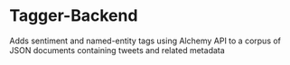 # Tagger-Backend
Adds sentiment and named-entity tags using Alchemy API to a corpus of JSON documents containing tweets and related metadata
